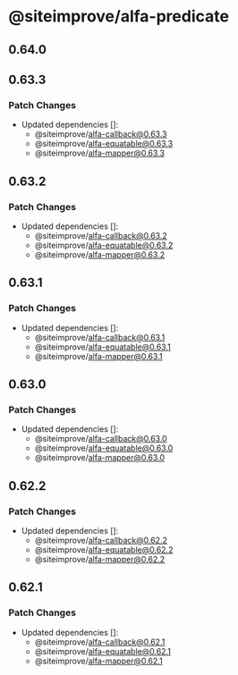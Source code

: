 # @siteimprove/alfa-predicate

## 0.64.0

## 0.63.3

### Patch Changes

- Updated dependencies []:
  - @siteimprove/alfa-callback@0.63.3
  - @siteimprove/alfa-equatable@0.63.3
  - @siteimprove/alfa-mapper@0.63.3

## 0.63.2

### Patch Changes

- Updated dependencies []:
  - @siteimprove/alfa-callback@0.63.2
  - @siteimprove/alfa-equatable@0.63.2
  - @siteimprove/alfa-mapper@0.63.2

## 0.63.1

### Patch Changes

- Updated dependencies []:
  - @siteimprove/alfa-callback@0.63.1
  - @siteimprove/alfa-equatable@0.63.1
  - @siteimprove/alfa-mapper@0.63.1

## 0.63.0

### Patch Changes

- Updated dependencies []:
  - @siteimprove/alfa-callback@0.63.0
  - @siteimprove/alfa-equatable@0.63.0
  - @siteimprove/alfa-mapper@0.63.0

## 0.62.2

### Patch Changes

- Updated dependencies []:
  - @siteimprove/alfa-callback@0.62.2
  - @siteimprove/alfa-equatable@0.62.2
  - @siteimprove/alfa-mapper@0.62.2

## 0.62.1

### Patch Changes

- Updated dependencies []:
  - @siteimprove/alfa-callback@0.62.1
  - @siteimprove/alfa-equatable@0.62.1
  - @siteimprove/alfa-mapper@0.62.1
